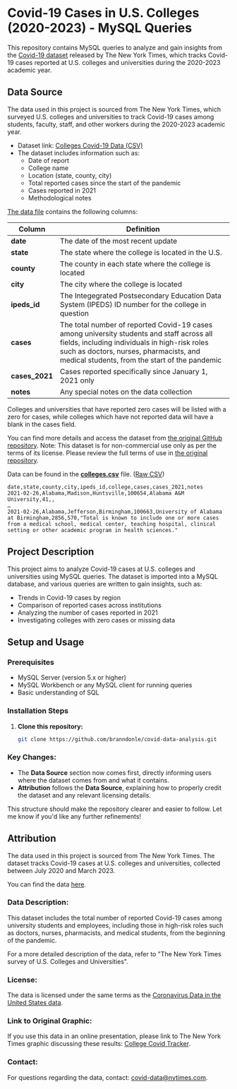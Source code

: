 # Covid-19 Cases in U.S. Colleges (2020-2023) - MySQL Queries

This repository contains MySQL queries to analyze and gain insights from the [Covid-19 dataset](https://github.com/nytimes/covid-19-data) released by The New York Times, which tracks Covid-19 cases reported at U.S. colleges and universities during the 2020-2023 academic year.


## Data Source

The data used in this project is sourced from The New York Times, which surveyed U.S. colleges and universities to track Covid-19 cases among students, faculty, staff, and other workers during the 2020-2023 academic year.

- Dataset link: [Colleges Covid-19 Data (CSV)](https://raw.githubusercontent.com/nytimes/covid-19-data/master/colleges/colleges.csv)
- The dataset includes information such as:
  - Date of report
  - College name
  - Location (state, county, city)
  - Total reported cases since the start of the pandemic
  - Cases reported in 2021
  - Methodological notes
 
  
[The data file](college.csv) contains the following columns:

| Column | Definition |
| ------------- | ------------- |
| **date** | The date of the most recent update |
| **state** | The state where the college is located in the U.S. |
| **county** | The county in each state where the college is located | 
| **city** | The city where the college is located |
| **ipeds_id** | The Integegrated Postsecondary Education Data System (IPEDS) ID number for the college in question |
| **cases** | The total number of reported Covid-19 cases among university students and staff across all fields, including individuals in high-risk roles such as doctors, nurses, pharmacists, and medical students, from the start of the pandemic|
| **cases_2021** | Cases reported specifically since January 1, 2021 only |
| **notes** | Any special notes on the data collection |

Colleges and universities that have reported zero cases will be listed with a zero for cases, while colleges which have not reported data will have a blank in the cases field.

You can find more details and access the dataset from [the original GitHub repository](https://github.com/nytimes/covid-19-data?tab=readme-ov-file).
Note: This dataset is for non-commercial use only as per the terms of its license. Please review the full terms of use in [the original repository](https://github.com/nytimes/covid-19-data/tree/master?tab=License-1-ov-file).

Data can be found in the **[colleges.csv](colleges.csv)** file. ([Raw CSV](https://raw.githubusercontent.com/nytimes/covid-19-data/master/colleges/colleges.csv))

```
date,state,county,city,ipeds_id,college,cases,cases_2021,notes
2021-02-26,Alabama,Madison,Huntsville,100654,Alabama A&M University,41,,
…
2021-02-26,Alabama,Jefferson,Birmingham,100663,University of Alabama at Birmingham,2856,570,"Total is known to include one or more cases from a medical school, medical center, teaching hospital, clinical setting or other academic program in health sciences."
```


## Project Description

This project aims to analyze Covid-19 cases at U.S. colleges and universities using MySQL queries. The dataset is imported into a MySQL database, and various queries are written to gain insights, such as:
- Trends in Covid-19 cases by region
- Comparison of reported cases across institutions
- Analyzing the number of cases reported in 2021
- Investigating colleges with zero cases or missing data

## Setup and Usage

### Prerequisites
- MySQL Server (version 5.x or higher)
- MySQL Workbench or any MySQL client for running queries
- Basic understanding of SQL

### Installation Steps
1. **Clone this repository:**
   ```bash
   git clone https://github.com/branndonle/covid-data-analysis.git

   
### Key Changes:
- The **Data Source** section now comes first, directly informing users where the dataset comes from and what it contains.
- **Attribution** follows the **Data Source**, explaining how to properly credit the dataset and any relevant licensing details.

This structure should make the repository clearer and easier to follow. Let me know if you'd like any further refinements!



## Attribution

The data used in this project is sourced from The New York Times. The dataset tracks Covid-19 cases at U.S. colleges and universities, collected between July 2020 and March 2023. 

You can find the data [here](https://raw.githubusercontent.com/nytimes/covid-19-data/master/colleges/colleges.csv).

### Data Description:
This dataset includes the total number of reported Covid-19 cases among university students and employees, including those in high-risk roles such as doctors, nurses, pharmacists, and medical students, from the beginning of the pandemic.

For a more detailed description of the data, refer to "The New York Times survey of U.S. Colleges and Universities".

### License:
The data is licensed under the same terms as the [Coronavirus Data in the United States data](https://github.com/nytimes/covid-19-data).

### Link to Original Graphic:
If you use this data in an online presentation, please link to The New York Times graphic discussing these results: [College Covid Tracker](https://www.nytimes.com/interactive/2021/us/college-covid-tracker.html).

### Contact:
For questions regarding the data, contact: covid-data@nytimes.com.

